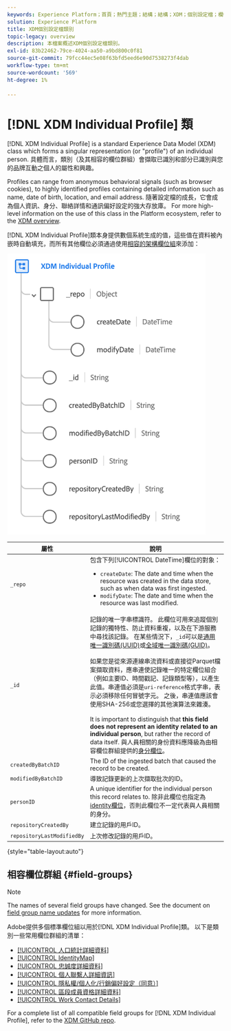 ```yaml
---
keywords: Experience Platform；首頁；熱門主題；結構；結構；XDM；個別設定檔；欄位；結構；結構；身分對應；身分對應；結構設計；對應；聯合結構；聯合
solution: Experience Platform
title: XDM個別設定檔類別
topic-legacy: overview
description: 本檔案概述XDM個別設定檔類別。
exl-id: 83b22462-79ce-4024-aa50-a9bd800c0f81
source-git-commit: 79fcc44ec5e08f63bfd5eed6e90d7538273f4dab
workflow-type: tm+mt
source-wordcount: '569'
ht-degree: 1%

---
```


# [!DNL XDM Individual Profile] 類

[!DNL XDM Individual Profile] is a standard Experience Data Model (XDM) class which forms a singular representation (or &quot;profile&quot;) of an individual person. 具體而言，類別（及其相容的欄位群組）會擷取已識別和部分已識別與您的品牌互動之個人的屬性和興趣。

Profiles can range from anonymous behavioral signals (such as browser cookies), to highly identified profiles containing detailed information such as name, date of birth, location, and email address. 隨著設定檔的成長，它會成為個人資訊、身分、聯絡詳情和通訊偏好設定的強大存放庫。 For more high-level information on the use of this class in the Platform ecosystem, refer to the [XDM overview](../home.md#data-behaviors).

[!DNL XDM Individual Profile]類本身提供數個系統生成的值，這些值在資料被內嵌時自動填充，而所有其他欄位必須通過使用[相容的架構欄位組](#field-groups)來添加：

![](../images/classes/individual-profile.png)

| 屬性 | 說明 |
| --- | --- |
| `_repo` | 包含下列[!UICONTROL DateTime]欄位的對象： <ul><li>`createDate`: The date and time when the resource was created in the data store, such as when data was first ingested.</li><li>`modifyDate`: The date and time when the resource was last modified.</li></ul> |
| `_id` | 記錄的唯一字串標識符。 此欄位可用來追蹤個別記錄的獨特性、防止資料重複，以及在下游服務中尋找該記錄。 在某些情況下，`_id`可以是[通用唯一識別碼(UUID)](https://tools.ietf.org/html/rfc4122)或[全域唯一識別碼(GUID)](https://docs.microsoft.com/en-us/dotnet/api/system.guid?view=net-5.0)。<br><br>如果您是從來源連線串流資料或直接從Parquet檔案擷取資料，應串連使記錄唯一的特定欄位組合（例如主要ID、時間戳記、記錄類型等），以產生此值。串連值必須是`uri-reference`格式字串，表示必須移除任何冒號字元。 之後，串連值應該會使用SHA-256或您選擇的其他演算法來雜湊。<br><br>It is important to distinguish that **this field does not represent an identity related to an individual person**, but rather the record of data itself. 與人員相關的身份資料應降級為由相容欄位群組提供的[身分欄位](../schema/composition.md#identity)。 |
| `createdByBatchID` | The ID of the ingested batch that caused the record to be created. |
| `modifiedByBatchID` | 導致記錄更新的上次擷取批次的ID。 |
| `personID` | A unique identifier for the individual person this record relates to. 除非此欄位也指定為[identity欄位](../schema/composition.md#identity)，否則此欄位不一定代表與人員相關的身分。 |
| `repositoryCreatedBy` | 建立記錄的用戶ID。 |
| `repositoryLastModifiedBy` | 上次修改記錄的用戶ID。 |

{style=&quot;table-layout:auto&quot;}

## 相容欄位群組 {#field-groups}

>[!NOTE]
>
>The names of several field groups have changed. See the document on [field group name updates](../field-groups/name-updates.md) for more information.

Adobe提供多個標準欄位組以用於[!DNL XDM Individual Profile]類。 以下是類別一些常用欄位群組的清單：

* [[!UICONTROL 人口統計詳細資料]](../field-groups/profile/demographic-details.md)
* [[!UICONTROL IdentityMap]](../field-groups/profile/identitymap.md)
* [[!UICONTROL 忠誠度詳細資料]](../field-groups/profile/loyalty-details.md)
* [[!UICONTROL 個人聯繫人詳細資訊]](../field-groups/profile/personal-contact-details.md)
* [[!UICONTROL 隱私權/個人化/行銷偏好設定（同意）]](../field-groups/profile/consents.md)
* [[!UICONTROL 區段成員資格詳細資料]](../field-groups/profile/segmentation.md)
* [[!UICONTROL Work Contact Details]](../field-groups/profile/work-contact-details.md)

For a complete list of all compatible field groups for [!DNL XDM Individual Profile], refer to the [XDM GitHub repo](https://github.com/adobe/xdm/tree/master/components/fieldgroups/profile).
